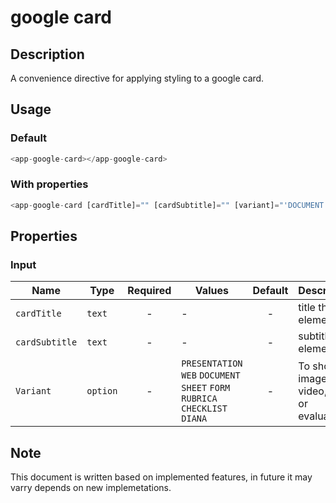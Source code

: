 # google card

## Description

A convenience directive for applying styling to a google card.

## Usage

### Default

```js
<app-google-card></app-google-card>
```

### With properties

```js
<app-google-card [cardTitle]="" [cardSubtitle]="" [variant]="'DOCUMENT'" ></app-google-card>
```

## Properties

### Input

| Name           | Type     | Required | Values                                                                       | Default | Description                              |
| -------------- | -------- | :------: | ---------------------------------------------------------------------------- | :-----: | ---------------------------------------- |
| `cardTitle`    | `text`   |    -     | -                                                                            |    -    | title the element                        |
| `cardSubtitle` | `text`   |    -     | -                                                                            |    -    | subtitle the element                     |
| `Variant`      | `option` |    -     | `PRESENTATION` `WEB` `DOCUMENT` `SHEET` `FORM` `RUBRICA` `CHECKLIST` `DIANA` |    -    | To show image, video, form or evaluation |

## Note

This document is written based on implemented features, in future it may varry depends on new implemetations.
